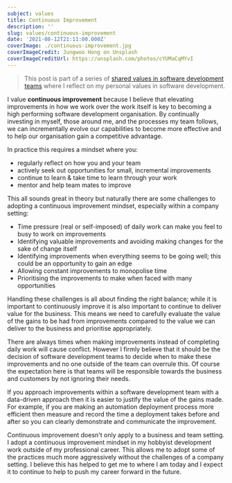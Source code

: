 ```yaml
---
subject: values
title: Continuous Improvement
description: ''
slug: values/continuous-improvement
date: '2021-08-12T21:11:00.000Z'
coverImage: ./continuous-improvement.jpg
coverImageCredit: Jungwoo Hong on Unsplash
coverImageCreditUrl: https://unsplash.com/photos/cYUMaCqMYvI
---
```


> This post is part of a series of [shared values in software development teams](.) where I reflect on my
> personal values in software development.

I value **continuous improvement** because I believe that elevating improvements in how we work over
the work itself is key to becoming a high performing software development organisation. By continually
investing in myself, those around me, and the processes my team follows, we can incrementally evolve
our capabilities to become more effective and to help our organisation gain a competitive advantage.

In practice this requires a mindset where you:

- regularly reflect on how you and your team
- actively seek out opportunities for small, incremental improvements
- continue to learn & take time to learn through your work
- mentor and help team mates to improve

This all sounds great in theory but naturally there are some challenges to adopting a continuous
improvement mindset, especially within a company setting:

- Time pressure (real or self-imposed) of daily work can make you feel to busy to work on improvements
- Identifying valuable improvements and avoiding making changes for the sake of change itself
- Identifying improvements when everything seems to be going well; this could be an opportunity to gain an edge
- Allowing constant improvements to monopolise time
- Prioritising the improvements to make when faced with many opportunities

Handling these challenges is all about finding the right balance; while it is important to continuously
improve it is also important to continue to deliver value for the business. This means we need to carefully
evaluate the value of the gains to be had from improvements compared to the value we can deliver to the business
and prioritise appropriately.

There are always times when making improvements instead of completing daily work will cause conflict. However I
firmly believe that it should be the decision of software development teams to decide when to make these
improvements and no one outside of the team can overrule this. Of course the expectation here is that teams will
be responsible towards the business and customers by not ignoring their needs.

If you approach improvements within a software development team with a data-driven approach then it is easier to
justify the value of the gains made. For example, if you are making an automation deployment process more efficient
then measure and record the time a deployment takes before and after so you can clearly demonstrate and communicate
the improvement.

Continuous improvement doesn't only apply to a business and team setting. I adopt a continuous improvement
mindset in my hobbyist development work outside of my professional career. This allows me to adopt some of
the practices much more aggressively without the challenges of a company setting. I believe this has helped to
get me to where I am today and I expect it to continue to help to push my career forward in the future.
